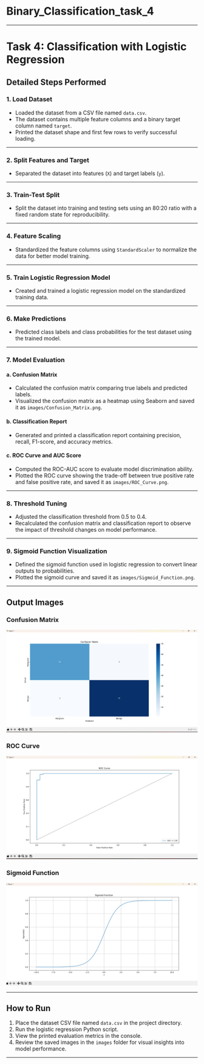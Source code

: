 ﻿# Binary_Classification_task_4



---

# Task 4: Classification with Logistic Regression

## Detailed Steps Performed

### 1. Load Dataset

* Loaded the dataset from a CSV file named `data.csv`.
* The dataset contains multiple feature columns and a binary target column named `target`.
* Printed the dataset shape and first few rows to verify successful loading.

---

### 2. Split Features and Target

* Separated the dataset into features (`X`) and target labels (`y`).

---

### 3. Train-Test Split

* Split the dataset into training and testing sets using an 80:20 ratio with a fixed random state for reproducibility.

---

### 4. Feature Scaling

* Standardized the feature columns using `StandardScaler` to normalize the data for better model training.

---

### 5. Train Logistic Regression Model

* Created and trained a logistic regression model on the standardized training data.

---

### 6. Make Predictions

* Predicted class labels and class probabilities for the test dataset using the trained model.

---

### 7. Model Evaluation

#### a. Confusion Matrix

* Calculated the confusion matrix comparing true labels and predicted labels.
* Visualized the confusion matrix as a heatmap using Seaborn and saved it as `images/Confusion_Matrix.png`.

#### b. Classification Report

* Generated and printed a classification report containing precision, recall, F1-score, and accuracy metrics.

#### c. ROC Curve and AUC Score

* Computed the ROC-AUC score to evaluate model discrimination ability.
* Plotted the ROC curve showing the trade-off between true positive rate and false positive rate, and saved it as `images/ROC_Curve.png`.

---

### 8. Threshold Tuning

* Adjusted the classification threshold from 0.5 to 0.4.
* Recalculated the confusion matrix and classification report to observe the impact of threshold changes on model performance.

---

### 9. Sigmoid Function Visualization

* Defined the sigmoid function used in logistic regression to convert linear outputs to probabilities.
* Plotted the sigmoid curve and saved it as `images/Sigmoid_Function.png`.

---

## Output Images

### Confusion Matrix  
![Confusion Matrix](images/confusion_Matrix.png)

### ROC Curve  
![ROC Curve](images/ROC_Curve.png)

### Sigmoid Function  
![Sigmoid Function](images/Sigmoid_Function.png)


---

## How to Run

1. Place the dataset CSV file named `data.csv` in the project directory.
2. Run the logistic regression Python script.
3. View the printed evaluation metrics in the console.
4. Review the saved images in the `images` folder for visual insights into model performance.

---




